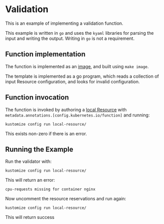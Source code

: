 # Validation

This is an example of implementing a validation function.

This example is written in `go` and uses the `kyaml` libraries for parsing the
input and writing the output.  Writing in `go` is not a requirement.

## Function implementation

The function is implemented as an [image](image), and built using `make image`.

The template is implemented as a go program, which reads a collection of input
Resource configuration, and looks for invalid configuration.

## Function invocation

The function is invoked by authoring a [local Resource](local-resource)
with `metadata.annotations.[config.kubernetes.io/function]` and running:

    kustomize config run local-resource/

This exists non-zero if there is an error.

## Running the Example

Run the validator with:

    kustomize config run local-resource/

This will return an error:

    cpu-requests missing for container nginx

Now uncomment the resource reservations and run again:

    kustomize config run local-resource/

This will return success
